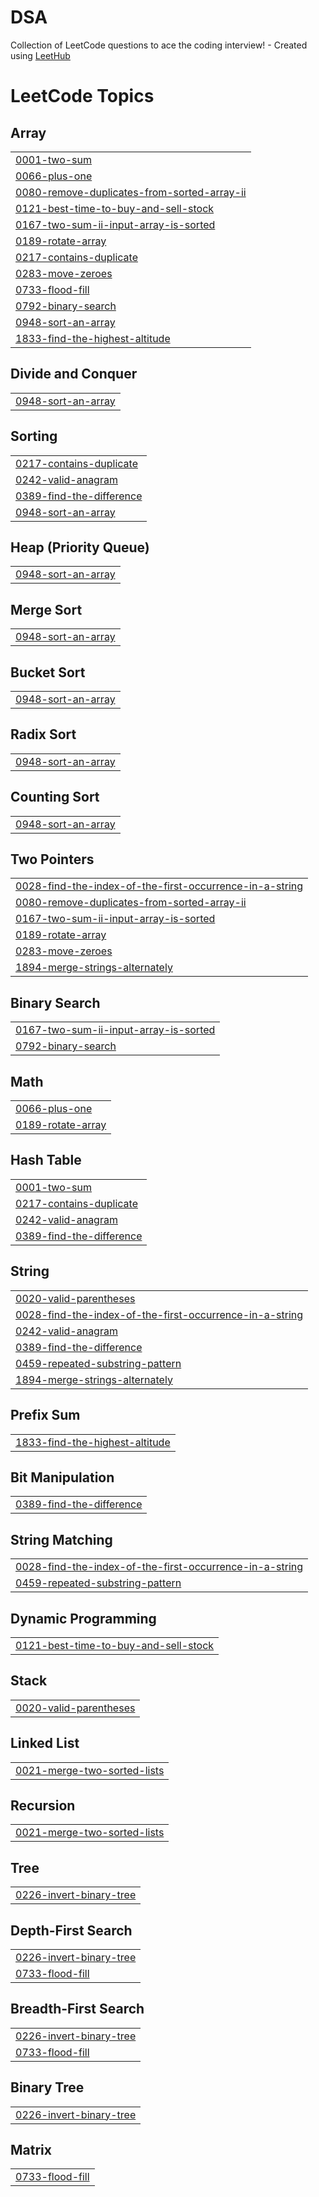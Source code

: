 # DSA
Collection of LeetCode questions to ace the coding interview! - Created using [LeetHub](https://github.com/QasimWani/LeetHub)

<!---LeetCode Topics Start-->
# LeetCode Topics
## Array
|  |
| ------- |
| [0001-two-sum](https://github.com/abhimanyu12321/DSA/tree/master/0001-two-sum) |
| [0066-plus-one](https://github.com/abhimanyu12321/DSA/tree/master/0066-plus-one) |
| [0080-remove-duplicates-from-sorted-array-ii](https://github.com/abhimanyu12321/DSA/tree/master/0080-remove-duplicates-from-sorted-array-ii) |
| [0121-best-time-to-buy-and-sell-stock](https://github.com/abhimanyu12321/DSA/tree/master/0121-best-time-to-buy-and-sell-stock) |
| [0167-two-sum-ii-input-array-is-sorted](https://github.com/abhimanyu12321/DSA/tree/master/0167-two-sum-ii-input-array-is-sorted) |
| [0189-rotate-array](https://github.com/abhimanyu12321/DSA/tree/master/0189-rotate-array) |
| [0217-contains-duplicate](https://github.com/abhimanyu12321/DSA/tree/master/0217-contains-duplicate) |
| [0283-move-zeroes](https://github.com/abhimanyu12321/DSA/tree/master/0283-move-zeroes) |
| [0733-flood-fill](https://github.com/abhimanyu12321/DSA/tree/master/0733-flood-fill) |
| [0792-binary-search](https://github.com/abhimanyu12321/DSA/tree/master/0792-binary-search) |
| [0948-sort-an-array](https://github.com/abhimanyu12321/DSA/tree/master/0948-sort-an-array) |
| [1833-find-the-highest-altitude](https://github.com/abhimanyu12321/DSA/tree/master/1833-find-the-highest-altitude) |
## Divide and Conquer
|  |
| ------- |
| [0948-sort-an-array](https://github.com/abhimanyu12321/DSA/tree/master/0948-sort-an-array) |
## Sorting
|  |
| ------- |
| [0217-contains-duplicate](https://github.com/abhimanyu12321/DSA/tree/master/0217-contains-duplicate) |
| [0242-valid-anagram](https://github.com/abhimanyu12321/DSA/tree/master/0242-valid-anagram) |
| [0389-find-the-difference](https://github.com/abhimanyu12321/DSA/tree/master/0389-find-the-difference) |
| [0948-sort-an-array](https://github.com/abhimanyu12321/DSA/tree/master/0948-sort-an-array) |
## Heap (Priority Queue)
|  |
| ------- |
| [0948-sort-an-array](https://github.com/abhimanyu12321/DSA/tree/master/0948-sort-an-array) |
## Merge Sort
|  |
| ------- |
| [0948-sort-an-array](https://github.com/abhimanyu12321/DSA/tree/master/0948-sort-an-array) |
## Bucket Sort
|  |
| ------- |
| [0948-sort-an-array](https://github.com/abhimanyu12321/DSA/tree/master/0948-sort-an-array) |
## Radix Sort
|  |
| ------- |
| [0948-sort-an-array](https://github.com/abhimanyu12321/DSA/tree/master/0948-sort-an-array) |
## Counting Sort
|  |
| ------- |
| [0948-sort-an-array](https://github.com/abhimanyu12321/DSA/tree/master/0948-sort-an-array) |
## Two Pointers
|  |
| ------- |
| [0028-find-the-index-of-the-first-occurrence-in-a-string](https://github.com/abhimanyu12321/DSA/tree/master/0028-find-the-index-of-the-first-occurrence-in-a-string) |
| [0080-remove-duplicates-from-sorted-array-ii](https://github.com/abhimanyu12321/DSA/tree/master/0080-remove-duplicates-from-sorted-array-ii) |
| [0167-two-sum-ii-input-array-is-sorted](https://github.com/abhimanyu12321/DSA/tree/master/0167-two-sum-ii-input-array-is-sorted) |
| [0189-rotate-array](https://github.com/abhimanyu12321/DSA/tree/master/0189-rotate-array) |
| [0283-move-zeroes](https://github.com/abhimanyu12321/DSA/tree/master/0283-move-zeroes) |
| [1894-merge-strings-alternately](https://github.com/abhimanyu12321/DSA/tree/master/1894-merge-strings-alternately) |
## Binary Search
|  |
| ------- |
| [0167-two-sum-ii-input-array-is-sorted](https://github.com/abhimanyu12321/DSA/tree/master/0167-two-sum-ii-input-array-is-sorted) |
| [0792-binary-search](https://github.com/abhimanyu12321/DSA/tree/master/0792-binary-search) |
## Math
|  |
| ------- |
| [0066-plus-one](https://github.com/abhimanyu12321/DSA/tree/master/0066-plus-one) |
| [0189-rotate-array](https://github.com/abhimanyu12321/DSA/tree/master/0189-rotate-array) |
## Hash Table
|  |
| ------- |
| [0001-two-sum](https://github.com/abhimanyu12321/DSA/tree/master/0001-two-sum) |
| [0217-contains-duplicate](https://github.com/abhimanyu12321/DSA/tree/master/0217-contains-duplicate) |
| [0242-valid-anagram](https://github.com/abhimanyu12321/DSA/tree/master/0242-valid-anagram) |
| [0389-find-the-difference](https://github.com/abhimanyu12321/DSA/tree/master/0389-find-the-difference) |
## String
|  |
| ------- |
| [0020-valid-parentheses](https://github.com/abhimanyu12321/DSA/tree/master/0020-valid-parentheses) |
| [0028-find-the-index-of-the-first-occurrence-in-a-string](https://github.com/abhimanyu12321/DSA/tree/master/0028-find-the-index-of-the-first-occurrence-in-a-string) |
| [0242-valid-anagram](https://github.com/abhimanyu12321/DSA/tree/master/0242-valid-anagram) |
| [0389-find-the-difference](https://github.com/abhimanyu12321/DSA/tree/master/0389-find-the-difference) |
| [0459-repeated-substring-pattern](https://github.com/abhimanyu12321/DSA/tree/master/0459-repeated-substring-pattern) |
| [1894-merge-strings-alternately](https://github.com/abhimanyu12321/DSA/tree/master/1894-merge-strings-alternately) |
## Prefix Sum
|  |
| ------- |
| [1833-find-the-highest-altitude](https://github.com/abhimanyu12321/DSA/tree/master/1833-find-the-highest-altitude) |
## Bit Manipulation
|  |
| ------- |
| [0389-find-the-difference](https://github.com/abhimanyu12321/DSA/tree/master/0389-find-the-difference) |
## String Matching
|  |
| ------- |
| [0028-find-the-index-of-the-first-occurrence-in-a-string](https://github.com/abhimanyu12321/DSA/tree/master/0028-find-the-index-of-the-first-occurrence-in-a-string) |
| [0459-repeated-substring-pattern](https://github.com/abhimanyu12321/DSA/tree/master/0459-repeated-substring-pattern) |
## Dynamic Programming
|  |
| ------- |
| [0121-best-time-to-buy-and-sell-stock](https://github.com/abhimanyu12321/DSA/tree/master/0121-best-time-to-buy-and-sell-stock) |
## Stack
|  |
| ------- |
| [0020-valid-parentheses](https://github.com/abhimanyu12321/DSA/tree/master/0020-valid-parentheses) |
## Linked List
|  |
| ------- |
| [0021-merge-two-sorted-lists](https://github.com/abhimanyu12321/DSA/tree/master/0021-merge-two-sorted-lists) |
## Recursion
|  |
| ------- |
| [0021-merge-two-sorted-lists](https://github.com/abhimanyu12321/DSA/tree/master/0021-merge-two-sorted-lists) |
## Tree
|  |
| ------- |
| [0226-invert-binary-tree](https://github.com/abhimanyu12321/DSA/tree/master/0226-invert-binary-tree) |
## Depth-First Search
|  |
| ------- |
| [0226-invert-binary-tree](https://github.com/abhimanyu12321/DSA/tree/master/0226-invert-binary-tree) |
| [0733-flood-fill](https://github.com/abhimanyu12321/DSA/tree/master/0733-flood-fill) |
## Breadth-First Search
|  |
| ------- |
| [0226-invert-binary-tree](https://github.com/abhimanyu12321/DSA/tree/master/0226-invert-binary-tree) |
| [0733-flood-fill](https://github.com/abhimanyu12321/DSA/tree/master/0733-flood-fill) |
## Binary Tree
|  |
| ------- |
| [0226-invert-binary-tree](https://github.com/abhimanyu12321/DSA/tree/master/0226-invert-binary-tree) |
## Matrix
|  |
| ------- |
| [0733-flood-fill](https://github.com/abhimanyu12321/DSA/tree/master/0733-flood-fill) |
<!---LeetCode Topics End-->